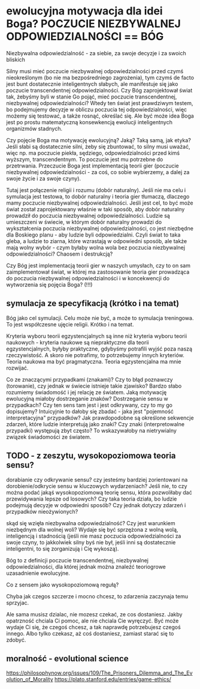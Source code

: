 # ewolucyjna motywacja dla idei Boga? POCZUCIE NIEZBYWALNEJ ODPOWIEDZIALNOŚCI == BÓG

Niezbywalna odpowiedzialność - za siebie, za swoje decyzje i za swoich bliskich

Silny musi mieć poczucie niezbywalnej odpowiedzialności przed czymś nieokreślonym (bo nie ma bezpośredniego zagrożenia), tym czymś de facto jest bunt dostatecznie inteligentnych słabych, ale manifestuje się jako poczucie transcendentnej odpowiedzialności. Czy Bóg zaprojektował świat tak, żebyśmy byli w stanie Go pojąć, mieć poczucie transcendentnej, niezbywalnej odpowiedzialności? Wtedy ten świat jest prawdziwym testem, bo podejmujemy decyzje w obliczu poczucia tej odpowiedzialności, więc możemy się testować, a także rosnąć, określać się. Ale być może idea Boga jest po prostu matematyczną konsewkencją ewolucji inteligentnych organizmów stadnych.



Czy pojęcie Boga ma motywację ewolucyjną? Jaką? Taką samą, jak etyka? Jeśli słabi są dostatecznie silni, żeby się zbuntować, to silny musi uważać, więc np. ma poczucie piekła, sędziego, odpowiedzialności przed kimś wyższym, transcendentnym. To poczucie jest mu potrzebne do przetrwania. Przeczucie Boga jest implementacją teorii gier (poczucie niezbywalnej odpowiedzialności - za coś, co sobie wybierzemy, a dalej za swoje życie i za swoje czyny).

Tutaj jest połączenie religii i rozumu (dobór naturalny). Jeśli nie ma celu i symulacja jest testowa, to dobór naturalny i teoria gier tłumaczą, dlaczego mamy poczucie niezbywalnej odpowiedzialności. Jeśli jest cel, to być może świat został zaprojektowany właśnie w taki sposób, aby dobór naturalny prowadził do poczucia niezbywalnej odpowiedzialności. Ludzie są umieszczeni w świecie, w którym dobór naturalny prowadzi do wykształcenia poczucia niezbywalnej odpowiedzialności, co jest niezbędne dla Boskiego planu - aby ludzie byli odpowiedzialni. Czyli świat to taka gleba, a ludzie to ziarna, które wzrastają w odpowiedni sposób, ale także mają wolny wybór - czym byłaby wolna wola bez poczucia niezbywalnej odpowiedzialności? Chaosem i destrukcją? 

Czy Bóg jest implementacją teorii gier w naszych umysłach, czy to on sam zaimplementował świat, w której ma zastosowanie teoria gier prowadząca do poczucia niezbywalnej odpowiedzialności i w koncekwencji do wytworzenia się pojęcia Boga? (!!!)

## symulacja ze specyfikacją (krótko i na temat)

Bóg jako cel symulacji. Celu może nie być, a może to symulacja treningowa. To jest współczesne ujęcie religii. Krótko i na temat.

Kryteria wyboru teorii egzystencjalnych są inne niż kryteria wyboru teorii naukowych - kryteria naukowe są niepraktyczne dla teorii egzystencjalnych, byłyby praktyczne, gdybyśmy potrafili wyjść poza naszą rzeczywistość. A skoro nie potrafimy, to potrzebujemy innych kryteriów.
Teoria naukowa ma być pragmatyczna. Teoria egzystencjalna ma mnie rozwijać.

Co ze znaczącymi przypadkami (znakami)? Czy to błąd poznawczy (torowanie), czy jednak w świecie istnieje takie zjawisko? Bardzo słabo rozumiemy świadomość i jej relację ze światem.
Jaką motywację ewolucyjną miałoby dostrzeganie znaków? Dostrzeganie sensu w przypadkach? Czy ten sens tam jest i jest odkrywany, czy to my go dopisujemy? Intuicyjnie to dałoby się zbadać - jaka jest "pojemność interpretacyjna" przypadków? Jak prawdopodobne są określone sekwencje zdarzeń, które ludzie interpretują jako znaki? Czy znaki (interpretowalne przypadki) występują zbyt często? To wskazywałoby na nietrywialny związek świadomości ze światem.

## TODO - z zeszytu, wysokopoziomowa teoria sensu?

dorabianie czy odkrywanie sensu?
czy jesteśmy bardziej zorientowani na dorobienie/odkrycie sensu w kluczowych wydarzeniach? Jeśli nie, to czy można podać jakąś wysokopoziomową teorię sensu, która pozwoliłaby dać przewidywania lepsze od losowych? Czy taka teoria działa, bo ludzie podejmują decyzje w odpowiedni sposób? Czy jednak dotyczy zdarzeń i przypadków nieożywionych?

skąd się wzięła niezbywalna odpowiedzialność? Czy jest warunkiem niezbędnym dla wolnej woli? Wydaje się być sprzężona z wolną wolą, inteligencją i stadnością (jeśli nie masz poczucia odpowiedzialności za swoje czyny, to jakkolwiek silny byś nie był, jeśli inni są dostatecznie inteligentni, to się zorganizują i Cię wykoszą).

Bóg to z definicji poczucie transcendentnej, niezbywalnej odpowiedzialności, dla której jednak można znaleźć teoriogrowe uzasadnienie ewolucyjne.

Co z sensem jako wysokopoziomową regułą?

Chyba jak czegos szczerze i mocno chcesz, to zdarzenia zaczynaja temu sprzyjac.

Ale sama musisz dzialac, nie mozesz czekać, ze cos dostaniesz. Jakby opatrzność chciala Ci pomoc, ale nie chciala Cie wyręczyć. Być może wydaje Ci się, że czegoś chcesz, a tak naprawdę potrzebujesz czegoś innego. Albo tylko czekasz, aż coś dostaniesz, zamiast starać się to zdobyć.

## moralność - evolutional science

https://philosophynow.org/issues/109/The_Prisoners_Dilemma_and_The_Evolution_of_Morality
https://plato.stanford.edu/entries/game-ethics/